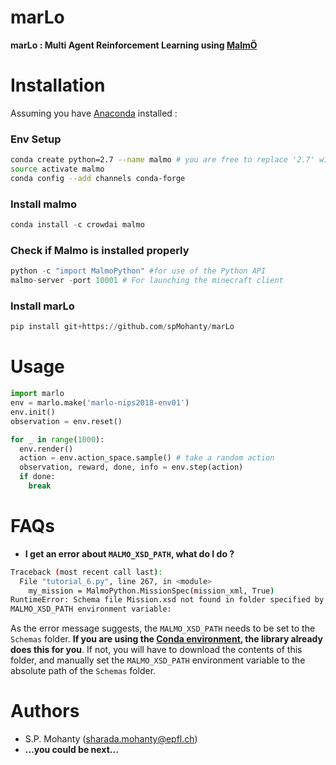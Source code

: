 # marLo

**marLo : Multi Agent Reinforcement Learning using [MalmÖ](https://github.com/Microsoft/malmo)**

# Installation
Assuming you have [Anaconda](https://www.anaconda.com/download) installed :
### Env Setup
```bash
conda create python=2.7 --name malmo # you are free to replace '2.7' with python '3.5' or python '3.6'
source activate malmo
conda config --add channels conda-forge
```
### Install malmo
```python
conda install -c crowdai malmo
```
### Check if Malmo is installed properly
```python
python -c "import MalmoPython" #for use of the Python API
malmo-server -port 10001 # For launching the minecraft client
```
### Install marLo
```python
pip install git+https://github.com/spMohanty/marLo
```

# Usage
```python
import marlo
env = marlo.make('marlo-nips2018-env01')
env.init()
observation = env.reset()

for _ in range(1000):
  env.render()
  action = env.action_space.sample() # take a random action
  observation, reward, done, info = env.step(action)
  if done:
    break
```

# FAQs
* **I get an error about `MALMO_XSD_PATH`, what do I do ?**
```bash
Traceback (most recent call last):
  File "tutorial_6.py", line 267, in <module>
    my_mission = MalmoPython.MissionSpec(mission_xml, True)
RuntimeError: Schema file Mission.xsd not found in folder specified by
MALMO_XSD_PATH environment variable:
```
As the error message suggests, the `MALMO_XSD_PATH` needs to be set to the
`Schemas` folder. **If you are using the
[Conda environment](#install-malmo), the library already
does this for you**. If not, you will have to download the contents of
this folder, and manually set the `MALMO_XSD_PATH` environment variable to
the absolute path of the `Schemas` folder.

# Authors
* S.P. Mohanty (<sharada.mohanty@epfl.ch>)   
* **...you could be next...**
